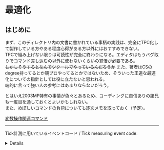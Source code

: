 # 最適化
## はじめに
まず、このディレクトリ内の文書に書かれている事柄の実践は、完全にTPC化して製作している方やある程度心得がある方以外にはおすすめできない。  
TPCで組み上げない限りは可読性が完全に終わりになる。エディタはもうバグ取りでコマンド差し込むの以外に使わないくらいの覚悟が必要である。  
~~しかしそうするとなんでツクールでやっているんだろうか~~
また、著者はCSのdegree持ってるとか競プロやってるとかではないため、そういった王道な最適化についての指針としては役に立たないと思われる。  
端的に言って強い人の参考にはあまりならないだろう。  
  
とはいえ2003MP特有の事情が色々とあるため、コーディングに自信ありの諸兄も一度目を通しておくとよいかもしれない。  
また、めぼしいコマンドの負荷についても逐次メモを取っておく（予定）。  
  
[変数操作関連コマンド](./VariableAndArray.md)  
  
------------------------------
  
Tick計測に用いているイベントコード / Tick measuring event code:  
<details>
  <div>

  ```tpc
  @sys.gameOpt .picLimit 10000
  @sys.gameOpt .fatal 60, 0, 0
  @bgm.play "2003Empire" .opt 0, 100, 100, 50
  @msg.show "Press any key to start"
  @loop .inf() {
      @wait 0
      v[10] = 5
      v[30] = 10000000
      v[7..8] = 0
      @loop v[10] {
          v[5] = rnd(1, 999999)
          v[6] = rnd(1, 999999)
          @wait 0
          v[5].copy v[1], 2
          v[3] = sys.tick
          @loop v[30] {
              // insert proc a

          }
          v[3] = sys.tick - v[3]
          @wait 0
          v[5].copy v[1], 2
          v[4] = sys.tick
          @loop v[30] {
              // insert proc b

          }

          v[4] = sys.tick - v[4]
          v[7] .add v[3], 2

      }

      v[7..8] /= v[10]
      @msg.show "\> Result:
  \>proc a * 10000000 -> \v[7] tick
  \>proc b * 10000000 -> \v[8] tick"

  }
  ```

  </div>
</details>


